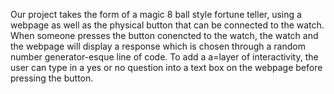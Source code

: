 Our project takes the form of a magic 8 ball style fortune teller, using a webpage as well as the physical button that can
be connected to the watch. When someone presses the button conencted to the watch, the watch and the webpage will display
a response which is chosen through a random number generator-esque line of code. To add a a=layer of interactivity, the user
can type in a yes or no question into a text box on the webpage before pressing the button.